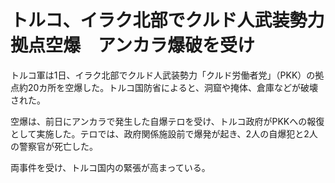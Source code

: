 # トルコ、イラク北部でクルド人武装勢力拠点空爆　アンカラ爆破を受け

トルコ軍は1日、イラク北部でクルド人武装勢力「クルド労働者党」（PKK）の拠点約20カ所を空爆した。トルコ国防省によると、洞窟や掩体、倉庫などが破壊された。

空爆は、前日にアンカラで発生した自爆テロを受け、トルコ政府がPKKへの報復として実施した。テロでは、政府関係施設前で爆発が起き、2人の自爆犯と2人の警察官が死亡した。

両事件を受け、トルコ国内の緊張が高まっている。
